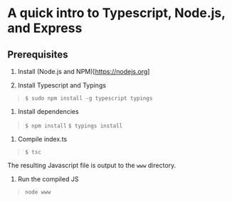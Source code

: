 # A quick intro to Typescript, Node.js, and Express

## Prerequisites

1. Install (Node.js and NPM)[https://nodejs.org]

1. Install Typescript and Typings

> `$ sudo npm install -g typescript typings`

1. Install dependencies

> `$ npm install`
> `$ typings install`

1. Compile index.ts

> `$ tsc`

The resulting Javascript file is output to the `www` directory.

1. Run the compiled JS

> `node www`
